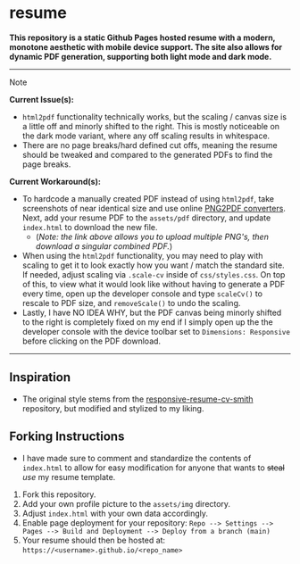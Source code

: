# resume
**This repository is a static Github Pages hosted resume with a modern, monotone aesthetic with mobile device support.  The site also allows for dynamic PDF generation, supporting both light mode and dark mode.**

---

> [!note]
> **Current Issue(s):**
> - `html2pdf` functionality technically works, but the scaling / canvas size is a little off and minorly shifted to the right.  This is mostly noticeable on the dark mode variant, where any off scaling results in whitespace.
> - There are no page breaks/hard defined cut offs, meaning the resume should be tweaked and compared to the generated PDFs to find the page breaks.
>
> **Current Workaround(s):**
> - To hardcode a manually created PDF instead of using `html2pdf`, take screenshots of near identical size and use online [PNG2PDF converters](https://png2pdf.com/). Next, add your resume PDF to the `assets/pdf` directory, and update `index.html` to download the new file.
>   - (*Note: the link above allows you to upload multiple PNG's, then download a singular combined PDF.*)
> - When using the `html2pdf` functionality, you may need to play with scaling to get it to look exactly how you want / match the standard site.  If needed, adjust scaling via `.scale-cv` inside of `css/styles.css`.  On top of this, to view what it would look like without having to generate a PDF every time, open up the developer console and type `scaleCv()` to rescale to PDF size, and `removeScale()` to undo the scaling.
> - Lastly, I have NO IDEA WHY, but the PDF canvas being minorly shifted to the right is completely fixed on my end if I simply open up the the developer console with the device toolbar set to `Dimensions: Responsive` before clicking on the PDF download.

--- 

## Inspiration
- The original style stems from the [responsive-resume-cv-smith](https://github.com/bedimcode/responsive-resume-cv-smith) repository, 
but modified and stylized to my liking.

## Forking Instructions
- I have made sure to comment and standardize the contents of `index.html` to allow for easy modification for anyone that wants to 
~~steal~~ *use* my resume template.


1. Fork this repository.
2. Add your own profile picture to the `assets/img` directory.
3. Adjust `index.html` with your own data accordingly.
4. Enable page deployment for your repository: `Repo --> Settings --> Pages --> Build and Deployment --> Deploy from a branch (main)`
5. Your resume should then be hosted at: `https://<username>.github.io/<repo_name>`
 
